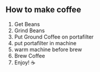 <h2>How to make coffee</h2>
<ol>
    <li>Get Beans</li>
    <li>Grind Beans</li>
    <li>Put Ground Coffee on portafilter</li>
    <li>put portafilter in machine</li>
    <li>warm machine before brew</li>
    <li>Brew Coffee</li>
    <li>Enjoy! ☕️</li>
</ol>